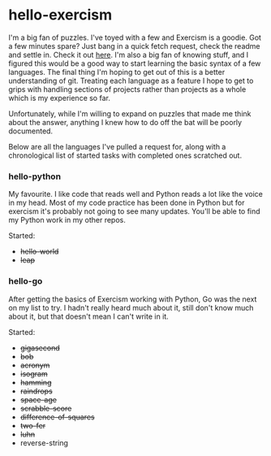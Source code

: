 # hello-exercism
I'm a big fan of puzzles. I've toyed with a few and Exercism is a
goodie. Got a few minutes spare? Just bang in a quick fetch request,
check the readme and settle in. Check it out [here](https://exercism.io).
I'm also a big fan of knowing stuff, and I figured this would be a good
way to start learning the basic syntax of a few languages. The final
thing I'm hoping to get out of this is a better understanding of git.
Treating each language as a feature I hope to get to grips with handling
sections of projects rather than projects as a whole which is my
experience so far.

Unfortunately, while I'm willing to expand on puzzles that made me think
about the answer, anything I knew how to do off the bat will be poorly
documented.

Below are all the languages I've pulled a request for, along with a
chronological list of started tasks with completed ones scratched out.

### hello-python
My favourite. I like code that reads well and Python reads a lot like
the voice in my head. Most of my code practice has been done in Python
but for exercism it's probably not going to see many updates. You'll be
able to find my Python work in my other repos.

Started:
* ~~hello-world~~
* ~~leap~~

### hello-go
After getting the basics of Exercism working with Python, Go was the
next on my list to try. I hadn't really heard much about it, still don't
know much about it, but that doesn't mean I can't write in it.

Started:
* ~~gigasecond~~
* ~~bob~~
* ~~acronym~~
* ~~isogram~~
* ~~hamming~~
* ~~raindrops~~
* ~~space-age~~
* ~~scrabble-score~~
* ~~difference-of-squares~~
* ~~two-fer~~
* ~~luhn~~
* reverse-string
